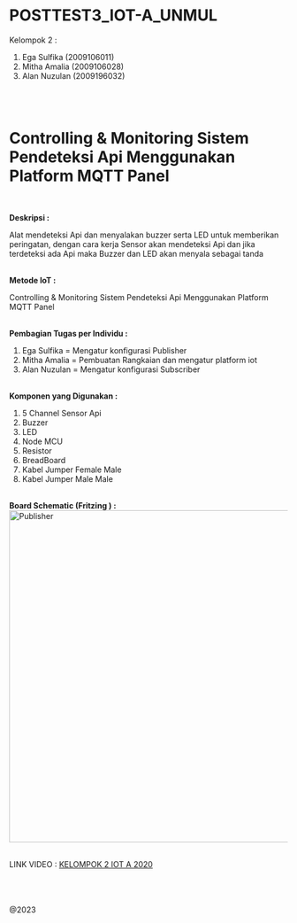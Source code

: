 # POSTTEST3_IOT-A_UNMUL

Kelompok 2 :
1. Ega Sulfika (2009106011)
2. Mitha Amalia (2009106028)
3. Alan Nuzulan (2009196032)

<br><br><h1><b>Controlling & Monitoring Sistem Pendeteksi Api Menggunakan Platform MQTT Panel</b></h1><br>

<b>Deskripsi :</b>
<p>Alat mendeteksi Api dan menyalakan buzzer serta LED untuk memberikan peringatan, dengan cara kerja Sensor akan mendeteksi Api dan jika terdeteksi ada Api maka Buzzer dan LED akan menyala sebagai tanda</p>

<br><b>Metode IoT :</b>
<p>Controlling & Monitoring Sistem Pendeteksi Api Menggunakan Platform MQTT Panel</p>

<br><b>Pembagian Tugas per Individu :</b>
1. Ega Sulfika = Mengatur konfigurasi Publisher
2. Mitha Amalia = Pembuatan Rangkaian dan mengatur platform iot
3. Alan Nuzulan = Mengatur konfigurasi Subscriber

<br><b>Komponen yang Digunakan :</b>
1. 5 Channel Sensor Api 
2. Buzzer 
3. LED 
4. Node MCU 
5. Resistor 
6. BreadBoard 
7. Kabel Jumper Female Male 
8. Kabel Jumper Male Male 

<br><b>Board Schematic (Fritzing ) :</b>
<br><img src="https://user-images.githubusercontent.com/69804370/236658677-e3f76e87-e86e-47ba-ae84-3a7c8a89482b.jpg" alt="Publisher" style="height:600px;">




<br>LINK VIDEO : <a href="https://youtu.be/s2KMoXvKG5o">KELOMPOK 2 IOT A 2020</a>

<br><br><br>@2023
